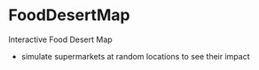 # FoodDesertMap

Interactive Food Desert Map
- simulate supermarkets at random locations to see their impact
